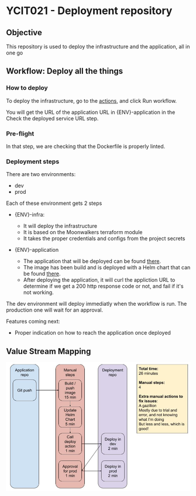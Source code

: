# YCIT021 - Deployment repository

## Objective

This repository is used to deploy the infrastructure and the application, all in one go

## Workflow: Deploy all the things

### How to deploy
To deploy the infrastructure, go to the [actions](https://github.com/NicolasHostert/ycit021-deploy/actions/workflows/main.yml), and click Run workflow.

You will get the URL of the application URL in {ENV}-application in the Check the deployed service URL step. 

### Pre-flight
In that step, we are checking that the Dockerfile is properly linted.

### Deployment steps

There are two environments:
* dev
* prod

Each of these environment gets 2 steps
* {ENV}-infra:
    * It will deploy the infrastructure
    * It is based on the Moonwalkers terraform module
    * It takes the proper credentials and configs from the project secrets

* {ENV}-application
    * The application that will be deployed can be found [there](https://github.com/NicolasHostert/nuxt-realworld).
    * The image has been build and is deployed with a Helm chart that can be found [there](https://github.com/NicolasHostert/ycit021-myapp).
    * After deploying the application, it will curl the appliction URL to determine if we get a 200 http response code or not, and fail if it's not working.

The dev environment will deploy immediatly when the workflow is run. The production one will wait for an approval.

Features coming next:
* Proper indication on how to reach the application once deployed

## Value Stream Mapping

![ValueStreamMapping.jpg](ValueStreamMapping.jpg)